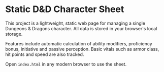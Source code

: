 # Static D&D Character Sheet

This project is a lightweight, static web page for managing a single Dungeons & Dragons character. All data is stored in your browser's local storage.

Features include automatic calculation of ability modifiers, proficiency bonus, initiative and passive perception. Basic vitals such as armor class, hit points and speed are also tracked.

Open `index.html` in any modern browser to use the sheet.

